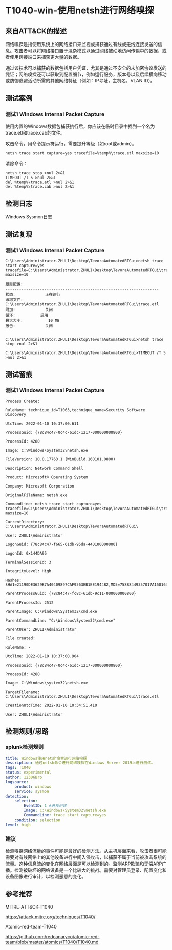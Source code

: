 # T1040-win-使用netsh进行网络嗅探

## 来自ATT&CK的描述

网络嗅探是指使用系统上的网络接口来监视或捕获通过有线或无线连接发送的信息。攻击者可以将网络接口置于混杂模式以通过网络被动地访问传输中的数据，或者使用跨接端口来捕获更大量的数据。

通过该技术可以捕获的数据包括用户凭证，尤其是通过不安全的未加密协议发送的凭证；网络嗅探还可以获取到配置细节，例如运行服务，版本号以及后续横向移动或防御逃避活动所需的其他网络特征（例如：IP寻址，主机名，VLAN ID）。

## 测试案例

### 测试1 Windows Internal Packet Capture

使用内置的Windows数据包捕获执行后，你应该在临时目录中找到一个名为trace.etl和trace.cab的文件。

攻击命令，用命令提示符运行，需要提升等级（如root或admin）。

```
netsh trace start capture=yes tracefile=%temp%\trace.etl maxsize=10
```

清除命令：

```
netsh trace stop >nul 2>&1
TIMEOUT /T 5 >nul 2>&1
del %temp%\trace.etl >nul 2>&1
del %temp%\trace.cab >nul 2>&1
```

## 检测日志

Windows Sysmon日志

## 测试复现

### 测试1 Windows Internal Packet Capture
```
C:\Users\Administrator.ZHULI\Desktop\TevoraAutomatedRTGui>netsh trace start capture=yes tracefile=C:\Users\Administrator.ZHULI\Desktop\TevoraAutomatedRTGui\trace.etl maxsize=10

跟踪配置:
-------------------------------------------------------------------
状态:             正在运行
跟踪文件:         C:\Users\Administrator.ZHULI\Desktop\TevoraAutomatedRTGui\trace.etl
附加:             关闭
循环:           启用
最大大小:           10 MB
报告:             关闭


C:\Users\Administrator.ZHULI\Desktop\TevoraAutomatedRTGui>netsh trace stop >nul 2>&1

C:\Users\Administrator.ZHULI\Desktop\TevoraAutomatedRTGui>TIMEOUT /T 5 >nul 2>&1

```


## 测试留痕

### 测试1 Windows Internal Packet Capture
```Sysmon日志事件ID1
Process Create:

RuleName: technique_id=T1063,technique_name=Security Software Discovery

UtcTime: 2022-01-10 10:37:00.611

ProcessGuid: {78c84c47-0c4c-61dc-1217-000000000800}

ProcessId: 4280

Image: C:\Windows\System32\netsh.exe

FileVersion: 10.0.17763.1 (WinBuild.160101.0800)

Description: Network Command Shell

Product: Microsoft® Operating System

Company: Microsoft Corporation

OriginalFileName: netsh.exe

CommandLine: netsh trace start capture=yes tracefile=C:\Users\Administrator.ZHULI\Desktop\TevoraAutomatedRTGui\trace.etl maxsize=10

CurrentDirectory: C:\Users\Administrator.ZHULI\Desktop\TevoraAutomatedRTGui\

User: ZHULI\Administrator

LogonGuid: {78c84c47-f665-61db-95da-440100000000}

LogonId: 0x144DA95

TerminalSessionId: 3

IntegrityLevel: High

Hashes: SHA1=21190DE3629B7A40409897CAF9563EB1EE1944B2,MD5=758B8449357017A158163ECC0E5E52B2,SHA256=D70D165B6706C61C56F2CA91307F4BBDB9846ACAE1DA3CFD84BF978FFB21AF23,IMPHASH=90B4317BE51850B8EF9F14EB56FB7DDC

ParentProcessGuid: {78c84c47-fc8c-61db-9c11-000000000800}

ParentProcessId: 2512

ParentImage: C:\Windows\System32\cmd.exe

ParentCommandLine: "C:\Windows\System32\cmd.exe" 

ParentUser: ZHULI\Administrator
```

```Sysmon日志事件ID11 #创建文件
File created:

RuleName: -

UtcTime: 2022-01-10 10:37:00.904

ProcessGuid: {78c84c47-0c4c-61dc-1217-000000000800}

ProcessId: 4280

Image: C:\Windows\system32\netsh.exe

TargetFilename: C:\Users\Administrator.ZHULI\Desktop\TevoraAutomatedRTGui\trace.etl

CreationUtcTime: 2022-01-10 10:34:51.410

User: ZHULI\Administrator
```

## 检测规则/思路

### splunk检测规则

```yml
title: Windows使用netsh命令进行网络嗅探
description: 通过netsh命令进行网络嗅探在Windows Server 2019上进行测试。
tags: T1040
status: experimental
author: 12306Bro
logsource:
    product: windows
    service: sysmon
detection:
    selection:
        EventID: 1 #进程创建
        Image: C:\Windows\System32\netsh.exe
        CommandLine: trace start capture=yes
    condition: selection
level: high
```

### 建议

检测嗅探网络流量的事件可能是最好的检测方法。从主机层面来看，攻击者很可能需要对有线网络上的其他设备进行中间入侵攻击，以捕获不属于当前被攻击系统的流量。这种信息流的变化在网络层面是可以检测到的。监测ARP欺骗和无偿ARP广播。检测被破坏的网络设备是一个比较大的挑战。需要对管理员登录、配置变化和设备图像进行审计，以检测恶意的变化。

## 参考推荐

MITRE-ATT&CK-T1040

<https://attack.mitre.org/techniques/T1040/>

Atomic-red-team-T1040

<https://github.com/redcanaryco/atomic-red-team/blob/master/atomics/T1040/T1040.md>
